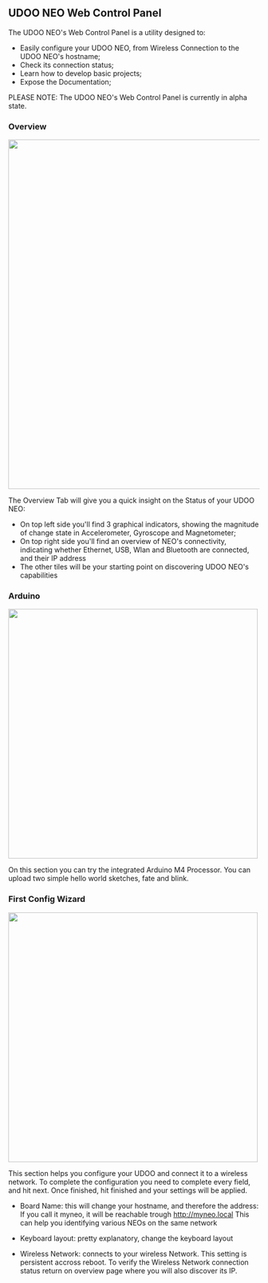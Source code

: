 ## UDOO NEO Web Control Panel

The UDOO NEO's Web Control Panel is a utility designed to:

* Easily configure your UDOO NEO, from Wireless Connection to the UDOO NEO's hostname;
* Check its connection status;
* Learn how to develop basic projects;
* Expose the Documentation;

PLEASE NOTE: The UDOO NEO's Web Control Panel is currently in alpha state.

### Overview 

<img style="width:700px;" src="../img/udoo-web-control-panel1.jpg">

The Overview Tab will give you a quick insight on the Status of your UDOO NEO:

* On top left side you'll find 3 graphical indicators, showing the magnitude of change state in Accelerometer, Gyroscope and Magnetometer;
* On top right side you'll find an overview of NEO's connectivity, indicating whether Ethernet, USB, Wlan and Bluetooth are connected, and their IP address
* The other tiles will be your starting point on discovering UDOO NEO's capabilities


### Arduino

<img style="width:500px;" src="../img/udoo-web-control-panel2.jpg">

On this section you can try the integrated Arduino M4 Processor. You can upload two simple hello world sketches, fate and blink.

### First Config Wizard 

<img style="width:500px;" src="../img/udoo-web-control-panel3.jpg">

This section helps you configure your UDOO and connect it to a wireless network.
To complete the configuration you need to complete every field, and hit next. Once finished, hit finished and your settings will be applied.  

* Board Name: this will change your hostname, and therefore the address:
If you call it myneo, it will be reachable trough http://myneo.local
This can help you identifying various NEOs on the same network

* Keyboard layout: pretty explanatory, change the keyboard layout 
* Wireless Network: connects to your wireless Network. This setting is persistent accross reboot. To verify the Wireless Network connection status return on overview page where you will also discover its IP.


